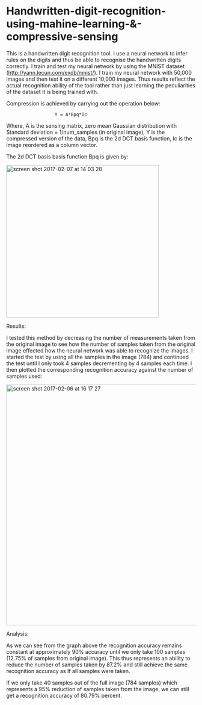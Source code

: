 # Handwritten-digit-recognition-using-mahine-learning-&-compressive-sensing


This is a handwritten digit recognition tool. I use a neural network to infer rules on the digits and thus be able to recognise the handwritten digits correctly. I train and test my neural network by using the MNIST dataset (http://yann.lecun.com/exdb/mnist/). I train my neural network with 50,000 images and then test it on a different 10,000 images. Thus results reflect the actual recognition ability of the tool rather than just learning the peculiarities of the dataset it is being trained with.


Compression is achieved by carrying out the operation below:

                      Y = A*Bpq*Ic

Where,
A is the sensing matrix, zero mean Gaussian distribution with Standard deviation = 1/num_samples (in original image),
Y is the compressed version of the data,
Bpq is the 2d DCT basis function,
Ic is the image reordered as a column vector.

The 2d DCT basis basis function Bpq is given by:


<img width="405" alt="screen shot 2017-02-07 at 14 03 20" src="https://cloud.githubusercontent.com/assets/18538034/22853823/b88cdcf8-f057-11e6-9dde-8c029c53f3b6.png">



Results:

I tested this method by decreasing the number of measurements taken from the original image to see how the number of samples taken from the original image effected how the neural network was able to recognize the images. I started the test  by using all the samples in the image (784) and continued the test until I only took  4 samples decrementing by 4 samples each time. I then plotted the corresponding recognition accuracy against the number of samples used:


<img width="639" alt="screen shot 2017-02-06 at 16 17 27" src="https://cloud.githubusercontent.com/assets/18538034/22853826/c17aab6a-f057-11e6-949f-4c02d62e85f7.png">


Analysis:

As we can see from the graph above the recognition accuracy remains constant at approximately 90% accuracy until we only take 100 samples (12.75% of samples from original image). This thus represents an ability to reduce the number of samples taken by  87.2% and still achieve the same recognition accuracy as If all samples were taken.

If we only take 40 samples out of the full image (784 samples) which represents a 95% reduction of samples taken from the image, we can still get a recognition accuracy of 80.79% percent.

